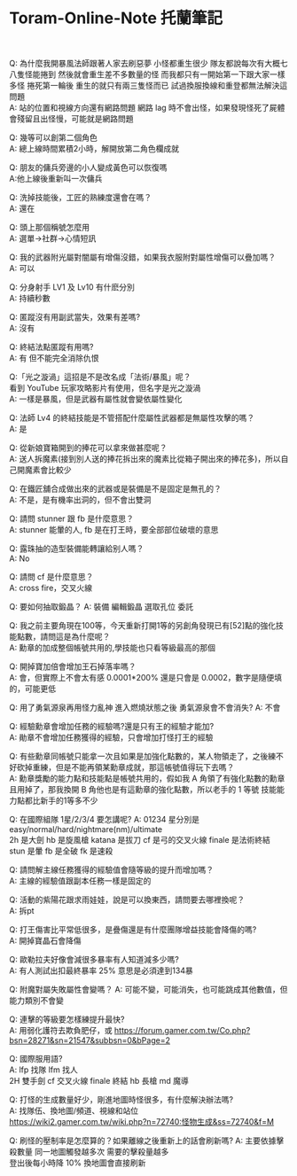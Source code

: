 # Toram-Online-Note 托蘭筆記<br><br>

Q: 為什麼我開暴風法師跟著人家去刷惡夢 小怪都重生很少 隊友都說每次有大概七八隻怪能捲到 然後就會重生差不多數量的怪
而我都只有一開始第一下跟大家一樣多怪 捲死第一輪後 重生的就只有兩三隻怪而已 試過換服換線和重登都無法解決這問題<br>
A: 站的位置和視線方向還有網路問題 網路 lag 時不會出怪，如果發現怪死了屍體會殘留且出怪慢，可能就是網路問題

Q: 幾等可以創第二個角色<br>
A: 總上線時間累積2小時，解開放第二角色欄成就

Q: 朋友的傭兵旁邊的小人變成黃色可以恢復嗎<br>
A:他上線後重新叫一次傭兵<br>

Q: 洗掉技能後，工匠的熟練度還會在嗎？<br>
A: 還在

Q: 頭上那個稱號怎麼用<br>
A: 選單→社群→心情短訊

Q: 我的武器附光屬對闇屬有增傷沒錯，如果我衣服附對屬性增傷可以疊加嗎？<br>
A: 可以

Q: 分身射手 LV1 及 Lv10 有什麽分別<br>
A: 持續秒數

Q: 匿蹤沒有用副武當失，效果有差嗎?<br>
A: 沒有

Q: 終結法點匿蹤有用嗎?<br>
A: 有 但不能完全消除仇恨

Q:「光之漩渦」這招是不是改名成「法術/暴風」呢？<br>
看到 YouTube 玩家攻略影片有使用，但名字是光之漩渦<br>
A: 一樣是暴風，但是武器有屬性就會變依屬性變化

Q: 法師 Lv4 的終結技能是不管搭配什麼屬性武器都是無屬性攻擊的嗎？<br>
A: 是

Q: 從新娘寶箱開到的捧花可以拿來做甚麼呢？<br>
A: 送人拆魔素(接到別人送的捧花拆出來的魔素比從箱子開出來的捧花多)，所以自己開魔素會比較少


Q: 在鐵匠舖合成做出來的武器或是裝備是不是固定是無孔的？<br>
A: 不是，是有機率出洞的，但不會出雙洞

Q: 請問 stunner 跟 fb 是什麼意思？<br>
A: stunner 能暈的人, fb 是在打王時，要全部部位破壞的意思

Q: 露珠抽的造型裝備能轉讓給别人嗎？<br>
A: No

Q: 請問 cf 是什麼意思？<br>
A: cross fire，交叉火線

Q: 要如何抽取鍛晶？
A: 裝備 編輯鍛晶 選取孔位 委託

Q: 我之前主要角現在100等，今天重新打開1等的另創角發現已有[52]點的強化技能點數，請問這是為什麼呢？<br>
A: 勳章的加成整個帳號共用的,學技能也只看等級最高的那個

Q: 開掉寶加倍會增加王石掉落率嗎？<br>
A: 會，但實際上不會太有感 0.0001*200% 還是只會是 0.0002，數字是隨便填的，可能更低

Q: 用了勇氣源泉再用怪力亂神 進入燃燒狀態之後 勇氣源泉會不會消失?
A: 不會

Q: 經驗勳章會增加任務的經驗嗎?還是只有王的經驗才能加?<br>
A: 勛章不會增加任務獲得的經驗，只會增加打怪打王的經驗

Q: 有些勳章同帳號只能拿一次且如果是加強化點數的，某人物領走了，之後練不好砍掉重練，但是不能再領某勳章成就，那這帳號值得玩下去嗎？<br>
A: 勳章獎勵的能力點和技能點是帳號共用的，假如我 A 角領了有強化點數的勳章且用掉了，那我換開 B 角他也是有這勳章的強化點數，所以老手的 1 等號 技能能力點都比新手的1等多不少

Q: 在國際組隊 1星/2/3/4 要怎講呢?
A: 01234 星分別是 easy/normal/hard/nightmare(nm)/ultimate<br>
2h 是大劍 hb 是旋風槍 katana 是拔刀 cf 是弓的交叉火線 finale 是法術終結<br>
stun 是暈 fb 是全破 fk 是速殺

Q: 請問解主線任務獲得的經驗值會隨等級的提升而增加嗎？<br>
A: 主線的經驗值跟副本任務一樣是固定的

Q: 活動的紫陽花跟求雨娃娃，說是可以換東西，請問要去哪裡換呢？<br>
A: 拆pt

Q: 打王傷害比平常低很多，是疊傷還是有什麼團隊增益技能會降傷的嗎?<br>
A: 開掉寶晶石會降傷

Q: 歐勒拉夫好像會減很多暴率有人知道減多少嗎?<br>
A: 有人測試出扣最終暴率 25% 意思是必須達到134暴

Q: 附魔對屬失敗屬性會變嗎？
A: 可能不變，可能消失，也可能跳成其他數值，但能力類別不會變

Q: 連擊的等級要怎樣練提升最快?<br>
A: 用弱化護符去欺負肥仔，或 https://forum.gamer.com.tw/Co.php?bsn=28271&sn=21547&subbsn=0&bPage=2

Q: 國際服用語?<br>
A: lfp 找隊 lfm 找人<br>
2H 雙手劍 cf 交叉火線 finale 終結 hb 長槍 md 魔導

Q: 打怪的生成數量好少，剛進地圖時怪很多，有什麼解決辦法嗎?<br>
A: 找隊伍、換地圖/頻道、視線和站位<br>
https://wiki2.gamer.com.tw/wiki.php?n=72740:怪物生成&ss=72740&f=M

Q: 刷怪的壓制率是怎麼算的？如果離線之後重新上的話會刷新嗎?
A: 主要依據擊殺數量 同一地圖觸發越多次 需要的擊殺量越多<br>
登出後每小時降 10% 換地圖會直接刷新
